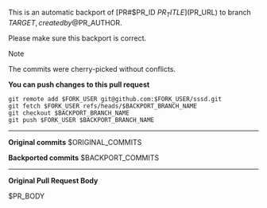 This is an automatic backport of [PR#$PR_ID $PR_TITLE]($PR_URL) to branch $TARGET, created by @$PR_AUTHOR.

Please make sure this backport is correct.

> [!NOTE]
> The commits were cherry-picked without conflicts.

**You can push changes to this pull request**

```
git remote add $FORK_USER git@github.com:$FORK_USER/sssd.git
git fetch $FORK_USER refs/heads/$BACKPORT_BRANCH_NAME
git checkout $BACKPORT_BRANCH_NAME
git push $FORK_USER $BACKPORT_BRANCH_NAME
```

---

**Original commits**
$ORIGINAL_COMMITS

**Backported commits**
$BACKPORT_COMMITS

---

**Original Pull Request Body**

$PR_BODY
